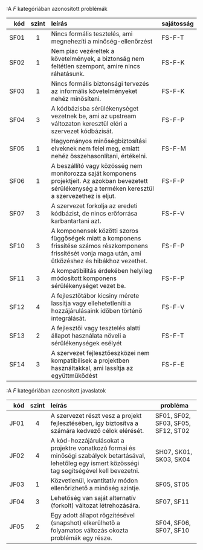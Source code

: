 :A *F* kategóriában azonosított problémák

kód |szint|leírás                                                                            | sajátosság
---:|:--:|:---------------------------------------------------------------------------------|---------------
SF01|1|Nincs formális tesztelés, ami megnehezíti a minőség-ellenőrzést|FS-F-T
SF02|1|Nem piac vezéreltek a követelmények, a biztonság nem feltétlen szempont, amire nincs ráhatásunk.|FS-F-K
SF03|1|Nincs formális biztonsági tervezés az informális követelményeket nehéz minősíteni.|FS-F-K
SF04|3|A kódbázisba sérülékenységet vezetnek be, ami az upstream változaton keresztül eléri a szervezet kódbázisát.|FS-F-P
SF05|1|Hagyományos minőségbiztosítási elveknek nem felel meg, emiatt nehéz összehasonlítani, értékelni.|FS-F-M
SF06|1|A beszállító vagy közösség nem monitorozza saját komponens projektjeit. Az azokban bevezetett sérülékenység a terméken keresztül a szervezethez is eljut.|FS-F-P
SF07|3|A szervezet forkolja az eredeti kódbázist, de nincs erőforrása karbantartani azt.|FS-F-V
SF10|3|A komponensek közötti szoros függőségek miatt a komponens frissítése számos részkomponens frissítését vonja maga után, ami ütközéshez és hibákhoz vezethet.|FS-F-P
SF11|3|A kompatibilitás érdekében helyileg módosított komponens sérülékenységet vezet be.|FS-F-P
SF12|4|A fejlesztőtábor kicsiny mérete lassítja vagy ellehetetleníti a hozzájárulásaink időben történő integrálását.|FS-F-V
SF13|2|A fejlesztői vagy tesztelés alatti állapot használata növeli a sérülékenységek esélyét|FS-F-T
SF14|3|A szervezet fejlesztőeszközei nem kompatibilisek a projektben használtakkal, ami lassítja  az együttműködést|FS-F-E

:A *F* kategóriában azonosított javaslatok

kód |szint|leírás                                                                            | probléma
---:|:--:|:---------------------------------------------------------------------------------|---------------
JF01|4|A szervezet részt vesz a projekt fejlesztésében, így biztosítva a számára kedvező célok elérését.|SF01, SF02, SF03, SF05, SF12, ST02
JF02|4|A kód-hozzájárulásokat a projektre vonatkozó formai és minőségi szabályok betartásával, lehetőleg egy ismert közösségi tag segítségével kell bevezetni.|SH07, SK01, SK03, SK04
JF03|1|Közvetlenül, kvantitatív módon ellenőrizhető a minőség szintje.|SF05, ST05
JF04|3|Lehetőség van saját alternatív (forkolt) változat létrehozására.|SF07, SF11
JF05|2|Egy adott állapot rögzítésével (snapshot) elkerülhető a folyamatos változás okozta problémák egy része.|SF04, SF06, SF07, SF10
